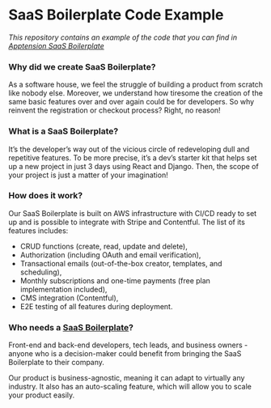 # SaaS Boilerplate Code Example

_This repository contains an example of the code that you can find in [Apptension SaaS Boilerplate](http://apptension.com/saas-boilerplate?utm_source=GH&utm_medium=social&utm_campaign=rm)_

### Why did we create SaaS Boilerplate?

As a software house, we feel the struggle of building a product from scratch like nobody else. Moreover, we understand how tiresome the creation of the same basic features over and over again could be for developers. So why reinvent the registration or checkout process? Right, no reason!

### What is a SaaS Boilerplate?

It’s the developer’s way out of the vicious circle of redeveloping dull and repetitive features. To be more precise, it’s a dev’s starter kit that helps set up a new project in just 3 days using React and Django. Then, the scope of your project is just a matter of your imagination!

### How does it work?

Our SaaS Boilerplate is built on AWS infrastructure with CI/CD ready to set up and is possible to integrate with Stripe and Contentful. The list of its features includes:

- CRUD functions (create, read, update and delete),
- Authorization (including OAuth and email verification),
- Transactional emails (out-of-the-box creator, templates, and scheduling),
- Monthly subscriptions and one-time payments (free plan implementation included),
- CMS integration (Contentful),
- E2E testing of all features during deployment.

### Who needs a [SaaS Boilerplate](http://apptension.com/saas-boilerplate?utm_source=GH&utm_medium=social&utm_campaign=rm)?

Front-end and back-end developers, tech leads, and business owners - anyone who is a decision-maker could benefit from bringing the SaaS Boilerplate to their company.

Our product is business-agnostic, meaning it can adapt to virtually any industry. It also has an auto-scaling feature, which will allow you to scale your product easily.